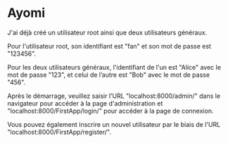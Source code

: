# Ayomi

J'ai déjà créé un utilisateur root ainsi que deux utilisateurs généraux.

Pour l'utilisateur root, son identifiant est "fan" et son mot de passe est "123456".

Pour les deux utilisateurs généraux, l'identifiant de l'un est "Alice" avec le mot de passe "123", et celui de l’autre est "Bob" avec le mot de passe "456".

Après le démarrage, veuillez saisir l'URL "localhost:8000/admin/" dans le navigateur pour accéder à la page d'administration et "localhost:8000/FirstApp/login/" pour accéder à la page de connexion.

Vous pouvez également inscrire un nouvel utilisateur par le biais de l'URL "localhost:8000/FirstApp/register/".
